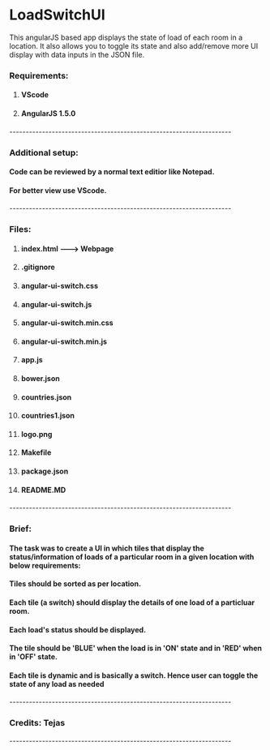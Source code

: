 # LoadSwitchUI
This angularJS based app displays the state of load of each room in a location. It also allows you to toggle its state and also add/remove more UI display with data inputs in the JSON file.
<h3>Requirements:</h3>
<ol>
  <li><h4>VScode</h4></li>
  <li><h4>AngularJS 1.5.0</h4></li>
</ol>
--------------------------------------------------------------------
<h3>Additional setup:</h3>
<h4>Code can be reviewed by a normal text editior like Notepad.</h4>
<h4>For better view use VScode.</h4>
--------------------------------------------------------------------
<h3>Files:</h3>
<ol>
<li><h4>index.html ---> Webpage</h4></li>
<li><h4>.gitignore</h4></li>
<li><h4>angular-ui-switch.css</h4></li>
<li><h4>angular-ui-switch.js</h4></li>
<li><h4>angular-ui-switch.min.css</h4></li>
<li><h4>angular-ui-switch.min.js</h4></li>
<li><h4>app.js</h4></li>
<li><h4>bower.json</h4></li>
<li><h4>countries.json</h4></li>
<li><h4>countries1.json</h4></li>
<li><h4>logo.png</h4></li>
<li><h4>Makefile</h4></li>
<li><h4>package.json</h4></li>
<li><h4>README.MD</h4></li>
</ol>
--------------------------------------------------------------------
<h3>Brief:</h3>
<h4>The task was to create a UI in which tiles that display the status/information of loads of a particular room in a given location with below requirements:</h4>
<h4>Tiles should be sorted as per location.</h4>
<h4>Each tile (a switch) should display the details of one load of a particluar room.</h4>
<h4>Each load's status should be displayed.</h4>
<h4>The tile should be 'BLUE' when the load is in 'ON' state and in 'RED' when in 'OFF' state.</h4>
<h4>Each tile is dynamic and is basically a switch. Hence user can toggle the state of any load as needed</h4>
--------------------------------------------------------------------
<h3>Credits: Tejas</h3>
--------------------------------------------------------------------

